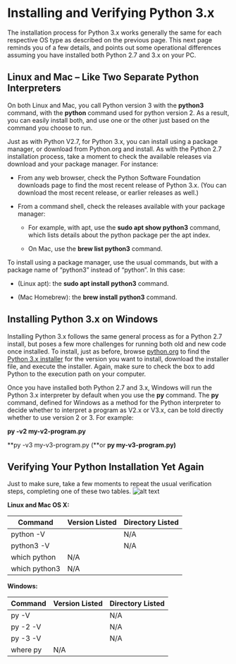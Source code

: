 # Installing and Verifying Python 3.x

The installation process for Python 3.x works generally the same for each respective OS type as described on the previous page. This next page reminds you of a few details, and points out some operational differences assuming you have installed both Python 2.7 and 3.x on your PC.

## Linux and Mac – Like Two Separate Python Interpreters

On both Linux and Mac, you call Python version 3 with the **python3** command, with the **python** command used for python version 2. As a result, you can easily install both, and use one or the other just based on the command you choose to run.

Just as with Python V2.7, for Python 3.x, you can install using a package manager, or download from Python.org and install. As with the Python 2.7 installation process, take a moment to check the available releases via download and your package manager. For instance:

-   From any web browser, check the Python Software Foundation downloads page to find the most recent release of Python 3.x. (You can download the most recent release, or earlier releases as well.)

-   From a command shell, check the releases available with your package manager:

    -   For example, with apt, use the **sudo apt show python3** command, which lists details about the python package per the apt index.

    -   On Mac, use the **brew list python3** command.

To install using a package manager, use the usual commands, but with a package name of “python3” instead of “python”. In this case:

-   (Linux apt): the **sudo apt install** **python3** command.

-   (Mac Homebrew): the **brew install** **python3** command.

## Installing Python 3.x on Windows

Installing Python 3.x follows the same general process as for a Python 2.7 install, but poses a few more challenges for running both old and new code once installed. To install, just as before, browse [python.org](http://www.python.org/) to find the [Python 3.x installer](https://www.python.org/downloads/windows/) for the version you want to install, download the installer file, and execute the installer. Again, make sure to check the box to add Python to the execution path on your computer.

Once you have installed both Python 2.7 and 3.x, Windows will run the Python 3.x interpreter by default when you use the **py** command. The **py** command, defined for Windows as a method for the Python interpreter to decide whether to interpret a program as V2.x or V3.x, can be told directly whether to use version 2 or 3. For example:

**py -v2  my-v2-program.py**

**py -v3  my-v3-program.py (**or **py my-v3-program.py)**



## Verifying Your Python Installation Yet Again

Just to make sure, take a few moments to repeat the usual verification steps, completing one of these two tables.
![alt text](/posts/files/02-python-01-home-lab-python/assets/images/desktop-1-table-1.png)

**Linux and Mac OS X:**

| Command       | Version Listed | Directory Listed |
|---------------|----------------|------------------|
| python -V     |                | N/A              |
| python3 -V    |                | N/A              |
| which python  | N/A            |                  |
| which python3 | N/A            |                  |

**Windows:**

| Command  | Version Listed | Directory Listed |
|----------|----------------|------------------|
| py -V    |                | N/A              |
| py -2 -V |                | N/A              |
| py -3 -V |                | N/A              |
| where py | N/A            |                  |
